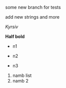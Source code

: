some new branch
for tests

add new strings
and more

*Kyrsiv*

**Half bold**

* n1

* n2

* n3

1. namb list
2. namb 2


